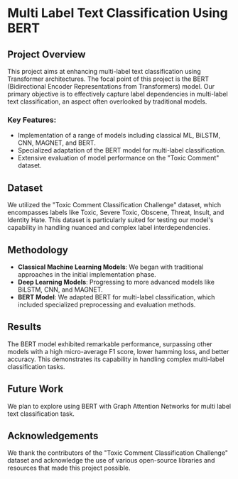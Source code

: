# Multi Label Text Classification Using BERT

## Project Overview
This project aims at enhancing multi-label text classification using Transformer architectures. The focal point of this project is the BERT (Bidirectional Encoder Representations from Transformers) model. Our primary objective is to effectively capture label dependencies in multi-label text classification, an aspect often overlooked by traditional models.

### Key Features:
- Implementation of a range of models including classical ML, BiLSTM, CNN, MAGNET, and BERT.
- Specialized adaptation of the BERT model for multi-label classification.
- Extensive evaluation of model performance on the "Toxic Comment" dataset.

## Dataset
We utilized the "Toxic Comment Classification Challenge" dataset, which encompasses labels like Toxic, Severe Toxic, Obscene, Threat, Insult, and Identity Hate. This dataset is particularly suited for testing our model's capability in handling nuanced and complex label interdependencies.

## Methodology
- **Classical Machine Learning Models**: We began with traditional approaches in the initial implementation phase.
- **Deep Learning Models**: Progressing to more advanced models like BiLSTM, CNN, and MAGNET.
- **BERT Model**: We adapted BERT for multi-label classification, which included specialized preprocessing and evaluation methods.

## Results
The BERT model exhibited remarkable performance, surpassing other models with a high micro-average F1 score, lower hamming loss, and better accuracy. This demonstrates its capability in handling complex multi-label classification tasks.

## Future Work
We plan to explore using BERT with Graph Attention Networks for multi label text classification task.

## Acknowledgements
We thank the contributors of the "Toxic Comment Classification Challenge" dataset and acknowledge the use of various open-source libraries and resources that made this project possible.
